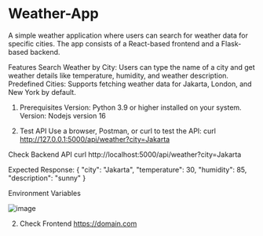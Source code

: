 # Weather-App
A simple weather application where users can search for weather data for specific cities. The app consists of a React-based frontend and a Flask-based backend.

Features
Search Weather by City:
Users can type the name of a city and get weather details like temperature, humidity, and weather description.
Predefined Cities:
Supports fetching weather data for Jakarta, London, and New York by default.



1. Prerequisites
Version: Python 3.9 or higher installed on your system.
Version: Nodejs version 16

2. Test API
Use a browser, Postman, or curl to test the API:
curl http://127.0.0.1:5000/api/weather?city=Jakarta

Check Backend API
curl http://localhost:5000/api/weather?city=Jakarta


Expected Response:
{
    "city": "Jakarta",
    "temperature": 30,
    "humidity": 85,
    "description": "sunny"
}




Environment Variables 


![image](https://github.com/user-attachments/assets/0cf3f34d-84f3-4b92-bbfa-ee814d920200)



2. Check Frontend
https://domain.com

